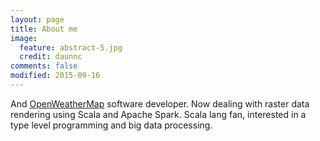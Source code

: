 ```yaml
---
layout: page
title: About me
image:
  feature: abstract-5.jpg
  credit: daunnc
comments: false
modified: 2015-09-16
---
```


And [OpenWeatherMap](openweathermap.org) software developer. Now dealing with raster data rendering using Scala and Apache Spark. Scala lang fan, interested in a type level programming and big data processing.